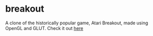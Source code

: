 # breakout
A clone of the historically popular game, Atari Breakout, made using OpenGL and GLUT.
Check it out [here](http://www.kondu.ru/breakout) 
